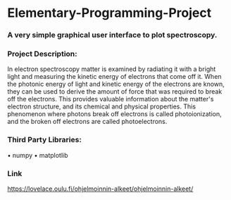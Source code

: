 # Elementary-Programming-Project
### A very simple graphical user interface to plot spectroscopy. 
### Project Description:
In electron spectroscopy matter is examined by radiating it with a bright light and measuring the kinetic energy of electrons that come off it. When the photonic energy of light and kinetic energy of the electrons are known, they can be used to derive the amount of force that was required to break off the electrons. This provides valuable information about the matter's electron structure, and its chemical and physical properties. This phenomenon where photons break off electrons is called photoionization, and the broken off electrons are called photoelectrons.
    
### Third Party Libraries:  
• numpy
• matplotlib

### Link
https://lovelace.oulu.fi/ohjelmoinnin-alkeet/ohjelmoinnin-alkeet/
